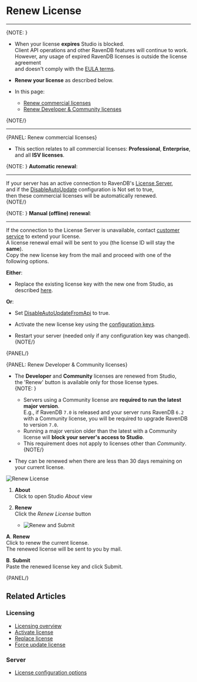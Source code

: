 # Renew License

---

{NOTE: }

* When your license **expires** Studio is blocked.  
  Client API operations and other RavenDB features will continue to work.  
  However, any usage of expired RavenDB licenses is outside the license agreement  
  and doesn't comply with the [EULA terms](https://ravendb.net/terms).  

* **Renew your license** as described below.  

* In this page:
    * [Renew commercial licenses](../../start/licensing/renew-license#renew-commercial-licenses)
    * [Renew Developer & Community licenses](../../start/licensing/renew-license#renew-developer-&-community-licenses)

{NOTE/}

---

{PANEL: Renew commercial licenses}

* This section relates to all commercial licenses: **Professional**, **Enterprise**, and all **ISV licenses**.  

{NOTE: }
**Automatic renewal**:  

---
If your server has an active connection to RavenDB's [License Server](../../start/licensing/licensing-overview#license-server),  
and if the [DisableAutoUpdate](../../server/configuration/license-configuration#license.disableautoupdate) configuration is Not set to true,  
then these commercial licenses will be automatically renewed.  
{NOTE/}

{NOTE: }
**Manual (offline) renewal**:  

---
If the connection to the License Server is unavailable, contact [customer service](https://ravendb.net/contact) to extend your license.  
A license renewal email will be sent to you (the license ID will stay the **same**).  
Copy the new license key from the mail and proceed with one of the following options.  

**Either**:  

* Replace the existing license key with the new one from Studio, as described [here](../../start/licensing/replace-license#replace-license-from-studio).

**Or**:  

* Set [DisableAutoUpdateFromApi](../../server/configuration/license-configuration#license.disableautoupdatefromapi) to true.

* Activate the new license key using the [configuration keys](../../start/licensing/activate-license#activate-license-with-configuration-keys).

* Restart your server (needed only if any configuration key was changed).  
  {NOTE/}

{PANEL/}

{PANEL: Renew Developer & Community licenses}

* The **Developer** and **Community** licenses are renewed from Studio,  
  the 'Renew' button is available only for those license types.  
  {NOTE: }
  
     - Servers using a Community license are **required to run the latest major version**.  
       E.g., if RavenDB `7.0` is released and your server runs RavenDB `6.2` with a Community license, 
       you will be required to upgrade RavenDB to version `7.0`.  
     - Running a major version older than the latest with a Community license will **block your server's access to Studio**.  
     - This requirement does not apply to licenses other than _Community_.  
  {NOTE/}

* They can be renewed when there are less than 30 days remaining on your current license.

![Renew License](images/renew-license.png "Renew License")

1. **About**  
   Click to open Studio _About_ view  

2. **Renew**  
   Click the _Renew License_ button  

   * ![Renew and Submit](images/renew-and-submit.png "Renew and Submit")  

**A**. **Renew**  
  Click to renew the current license.  
  The renewed license will be sent to you by mail.  

**B**. **Submit**  
   Paste the renewed license key and click Submit.

{PANEL/}

## Related Articles

### Licensing
- [Licensing overview](../../start/licensing/licensing-overview)
- [Activate license](../../start/licensing/activate-license)
- [Replace license](../../start/licensing/replace-license)
- [Force update license](../../start/licensing/force-update)

### Server
- [License configuration options](../../server/configuration/license-configuration)




